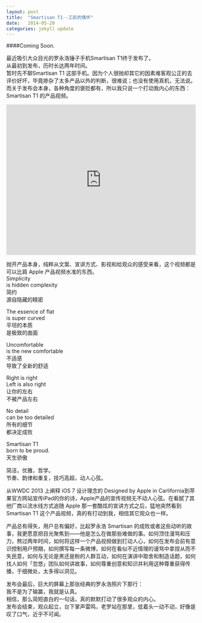 ```yaml
---
layout: post
title:  "Smartisan T1--工匠的情怀"
date:   2014-05-20
categories: jekyll update
---
```

####Coming Soon.

最近吸引大众目光的罗永浩锤子手机Smartisan T1终于发布了。     
从最初到发布，历时长达两年时间。      
暂时先不聊Smartisan T1 这部手机。因为个人很抛却其它的因素难客观公正的去评价好坏，毕竟掺杂了太多产品以外的判断，很难说；也没有使用真机，无法说。而关于发布会本身，各种角度的褒贬都有，所以我只说一个打动我内心的东西：Smartisan T1 的产品视频。

<iframe height=400 width=100% src="http://player.youku.com/embed/XNzE0NjA3NDA4" frameborder=0 allowfullscreen></iframe>

抛开产品本身，纯粹从文案、宣讲方式、影视和给观众的感受来看，这个视频都是可以比肩 Apple 产品视频水准的东西。     
Simplicity    
is hidden complexity     
简约     
源自隐藏的精密

The essence of flat     
is super curved     
平坦的本质    
是极致的曲面

Uncomfortable     
is the new comfortable     
不适感     
导致了全新的舒适

Right is right      
Left is also right     
让你的左右    
不被产品左右

No detail     
can be too detailed     
所有的细节     
都决定成败

Smartisan T1     
born to be proud.     
天生骄傲

简洁，优雅，哲学。     
节奏、韵律和重复，技巧高超，动人心弦。

从WWDC 2013 上阐释 iOS 7 设计理念的 Designed by Apple in Carlifornia到苹果官方网站宣传iPad的你的诗，Apple产品的宣传视频无不动人心弦。在看腻了其他厂商以流水线方式追随 Apple 那一套酷炫的宣讲方式之后，猛地突然看到 Smartisan T1 这个产品视频，真的有打动到我，相信其它观众也一样。

产品总有得失，用户总有偏好，比起罗永浩 Smartisan 的成败或者这些动听的故事，我更愿意把目光聚焦到——他是怎么在做那些难做的事。如何顶住漫骂和压力，熬过两年时间，如何将这样一个产品视频做到打动人心，如何在发布会前有意识控制用户预期，如何撰写每一条微博，如何在看似不近情理的谩骂中拿捏从而不失民意，如何与无论是黑还是粉的人群互动，如何在演讲中取舍和制造话题，如何找人如何「忽悠」团队如何讲故事，如何尊重创意和知识并利用这种尊重获得传播，于细微处，太多得以洞见。

发布会最后，巨大的屏幕上那张经典的罗永浩照片下那行：     
我不是为了输赢，我就是认真。      
相信，那么简短直白的一句话，真的默默打动了很多观众的内心。      
发布会结束，观众起立，台下掌声雷鸣，老罗站在那里，低着头一动不动，好像是叹了口气，近乎不可闻。
  